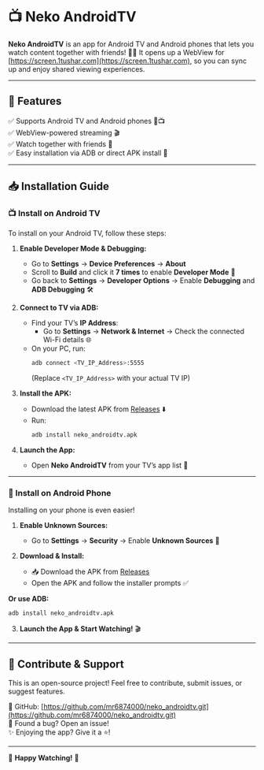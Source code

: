 # 📺 Neko AndroidTV

**Neko AndroidTV** is an app for Android TV and Android phones that lets you watch content together with friends! 🎥🍿 It opens up a WebView for [https://screen.1tushar.com](https://screen.1tushar.com), so you can sync up and enjoy shared viewing experiences. 

---

## 🚀 Features

✅ Supports Android TV and Android phones 📱📺  
✅ WebView-powered streaming 🎬  
✅ Watch together with friends 👥  
✅ Easy installation via ADB or direct APK install 🔧  

---

## 📥 Installation Guide

### 📺 Install on Android TV
To install on your Android TV, follow these steps:

1. **Enable Developer Mode & Debugging:**
   - Go to **Settings** → **Device Preferences** → **About**
   - Scroll to **Build** and click it **7 times** to enable **Developer Mode** 🔑
   - Go back to **Settings** → **Developer Options** → Enable **Debugging** and **ADB Debugging** 🛠️

2. **Connect to TV via ADB:**
   - Find your TV’s **IP Address**: 
     - Go to **Settings** → **Network & Internet** → Check the connected Wi-Fi details 🌐
   - On your PC, run:  
     ```sh
     adb connect <TV_IP_Address>:5555
     ```
     (Replace `<TV_IP_Address>` with your actual TV IP)

3. **Install the APK:**
   - Download the latest APK from [Releases](https://github.com/yourrepo/neko_androidtv/releases) ⬇️
   - Run:
     ```sh
     adb install neko_androidtv.apk
     ```

4. **Launch the App:**
   - Open **Neko AndroidTV** from your TV’s app list 🎉

---

### 📱 Install on Android Phone
Installing on your phone is even easier!

1. **Enable Unknown Sources:**
   - Go to **Settings** → **Security** → Enable **Unknown Sources** 📲

2. **Download & Install:**
   - 📥 Download the APK from [Releases](https://github.com/yourrepo/neko_androidtv/releases)
   - Open the APK and follow the installer prompts ✅

**Or use ADB:**
   ```sh
   adb install neko_androidtv.apk
   ```

3. **Launch the App & Start Watching!** 🎬

---

## 🌟 Contribute & Support
This is an open-source project! Feel free to contribute, submit issues, or suggest features. 

👾 GitHub: [https://github.com/mr6874000/neko_androidtv.git](https://github.com/mr6874000/neko_androidtv.git)  
🐛 Found a bug? Open an issue!  
✨ Enjoying the app? Give it a ⭐!

---

🎥 **Happy Watching!** 🍿